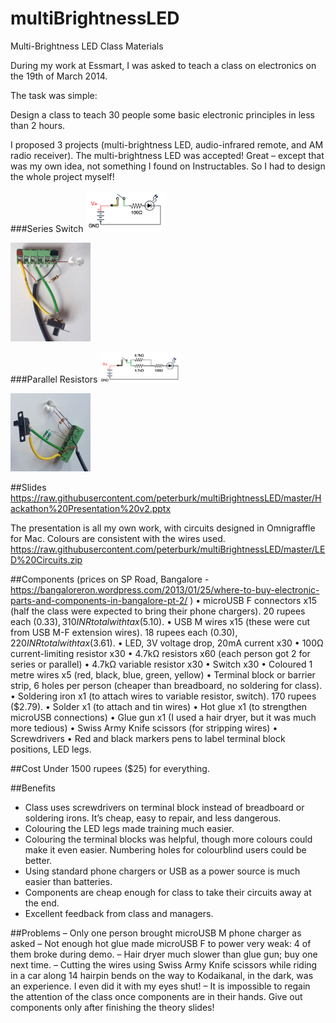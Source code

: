 # multiBrightnessLED
Multi-Brightness LED Class Materials

During my work at Essmart, I was asked to teach a class on electronics on the 19th of March 2014.

The task was simple:

Design a class to teach 30 people some basic electronic principles in less than 2 hours.

I proposed 3 projects (multi-brightness LED, audio-infrared remote, and AM radio receiver). The multi-brightness LED was accepted! Great – except that was my own idea, not something I found on Instructables. So I had to design the whole project myself!

###Series Switch
<img class="aligncenter" alt="Switch Circuit" src="https://raw.githubusercontent.com/peterburk/multiBrightnessLED/master/Switch%20Circuit.png" width="128">

<img class="aligncenter" alt="Switch" src="https://raw.githubusercontent.com/peterburk/multiBrightnessLED/master/Switch.JPG" width="128">

###Parallel Resistors
<img class="aligncenter" alt="Parallel Circuit" src="https://raw.githubusercontent.com/peterburk/multiBrightnessLED/master/Parallel%20Circuit.png" width="128">

<img class="aligncenter" alt="Parallel" src="https://raw.githubusercontent.com/peterburk/multiBrightnessLED/master/Parallel.JPG" width="128">

##Slides
https://raw.githubusercontent.com/peterburk/multiBrightnessLED/master/Hackathon%20Presentation%20v2.pptx

The presentation is all my own work, with circuits designed in Omnigraffle for Mac. Colours are consistent with the wires used.
https://raw.githubusercontent.com/peterburk/multiBrightnessLED/master/LED%20Circuits.zip

##Components 
(prices on SP Road, Bangalore - https://bangaloreron.wordpress.com/2013/01/25/where-to-buy-electronic-parts-and-components-in-bangalore-pt-2/ )
• microUSB F connectors x15 (half the class were expected to bring their phone chargers). 20 rupees each ($0.33), 310 INR total with tax ($5.10).
• USB M wires x15 (these were cut from USB M-F extension wires). 18 rupees each ($0.30), 220 INR total with tax ($3.61).
• LED, 3V voltage drop, 20mA current x30
• 100Ω current-limiting resistor x30
• 4.7kΩ resistors x60 (each person got 2 for series or parallel)
• 4.7kΩ variable resistor x30
• Switch x30
• Coloured 1 metre wires x5 (red, black, blue, green, yellow)
• Terminal block or barrier strip, 6 holes per person (cheaper than breadboard, no soldering for class).
• Soldering iron x1 (to attach wires to variable resistor, switch). 170 rupees ($2.79).
• Solder x1 (to attach and tin wires)
• Hot glue x1 (to strengthen microUSB connections)
• Glue gun x1 (I used a hair dryer, but it was much more tedious)
• Swiss Army Knife scissors (for stripping wires)
• Screwdrivers
• Red and black markers pens to label terminal block positions, LED legs.

##Cost
Under 1500 rupees ($25) for everything.

##Benefits
+ Class uses screwdrivers on terminal block instead of breadboard or soldering irons. It’s cheap, easy to repair, and less dangerous.
+ Colouring the LED legs made training much easier.
+ Colouring the terminal blocks was helpful, though more colours could make it even easier. Numbering holes for colourblind users could be better.
+ Using standard phone chargers or USB as a power source is much easier than batteries.
+ Components are cheap enough for class to take their circuits away at the end.
+ Excellent feedback from class and managers.

##Problems
– Only one person brought microUSB M phone charger as asked
– Not enough hot glue made microUSB F to power very weak: 4 of them broke during demo.
– Hair dryer much slower than glue gun; buy one next time.
– Cutting the wires using Swiss Army Knife scissors while riding in a car along 14 hairpin bends on the way to Kodaikanal, in the dark, was an experience. I even did it with my eyes shut!
– It is impossible to regain the attention of the class once components are in their hands. Give out components only after finishing the theory slides!

